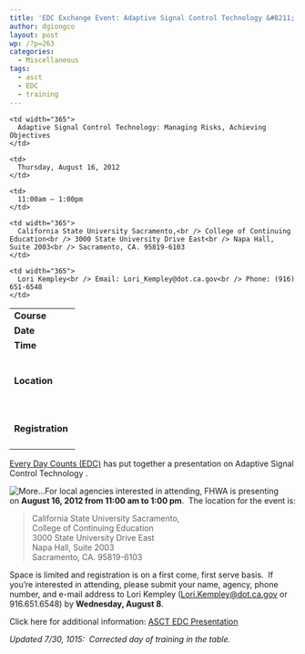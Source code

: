 ```yaml
---
title: 'EDC Exchange Event: Adaptive Signal Control Technology &#8211; 8/16'
author: dgiongco
layout: post
wp: /?p=263
categories:
  - Miscellaneous
tags:
  - asct
  - EDC
  - training
---
```

<table width="464" border="0" cellspacing="0" cellpadding="0">
  <tr>
    <td width="99" height="25">
      <strong>Course</strong>
    </td>
    
    <td width="365">
      Adaptive Signal Control Technology: Managing Risks, Achieving Objectives
    </td>
  </tr>
  
  <tr>
    <td height="25">
      <strong>Date</strong>
    </td>
    
    <td>
      Thursday, August 16, 2012
    </td>
  </tr>
  
  <tr>
    <td height="25">
      <strong>Time</strong>
    </td>
    
    <td>
      11:00am – 1:00pm
    </td>
  </tr>
  
  <tr>
    <td height="99">
      <strong>Location</strong>
    </td>
    
    <td width="365">
      California State University Sacramento,<br /> College of Continuing Education<br /> 3000 State University Drive East<br /> Napa Hall, Suite 2003<br /> Sacramento, CA. 95819-6103
    </td>
  </tr>
  
  <tr>
    <td height="70">
      <strong>Registration</strong>
    </td>
    
    <td width="365">
      Lori Kempley<br /> Email: Lori_Kempley@dot.ca.gov<br /> Phone: (916) 651-6548
    </td>
  </tr>
</table>

[Every Day Counts (EDC)][1] has put together a presentation on Adaptive Signal Control Technology . <!--more--> 

![][2]For local agencies interested in attending, FHWA is presenting on **August 16, 2012 from 11:00 am to 1:00 pm**.  The location for the event is:

> California State University Sacramento,  
> College of Continuing Education  
> 3000 State University Drive East  
> Napa Hall, Suite 2003  
> Sacramento, CA. 95819-6103

Space is limited and registration is on a first come, first serve basis.  If you&#8217;re interested in attending, please submit your name, agency, phone number, and e-mail address to Lori Kempley (Lori.Kempley@dot.ca.gov or 916.651.6548) by **Wednesday, August 8**.

Click here for additional information: [ASCT EDC Presentation][3]

*Updated 7/30, 1015:  Corrected day of training in the table.*

 [1]: http://www.fhwa.dot.gov/everydaycounts/index.cfm
 [2]: http://localhost:8888/wp-content/uploads/2014/02/trans.gif "More..."
 [3]: http://localhost:8888/wp-content/uploads/2014/02/asct-edc-presentation.pdf